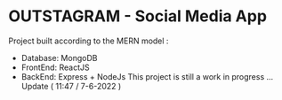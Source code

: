 # OUTSTAGRAM - Social Media App
Project built according to the MERN model :
  - Database: MongoDB
  - FrontEnd: ReactJS
  - BackEnd: Express + NodeJs
 This project is still a work in progress ...
 Update ( 11:47 / 7-6-2022 )
